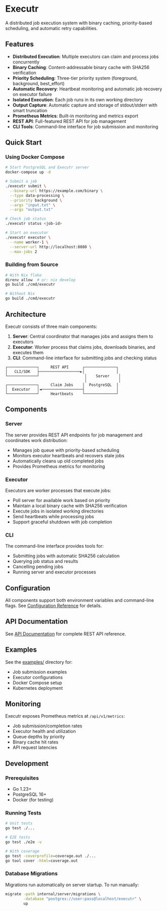 # Executr

A distributed job execution system with binary caching, priority-based scheduling, and automatic retry capabilities.

## Features

- **Distributed Execution**: Multiple executors can claim and process jobs concurrently
- **Binary Caching**: Content-addressable binary cache with SHA256 verification
- **Priority Scheduling**: Three-tier priority system (foreground, background, best_effort)
- **Automatic Recovery**: Heartbeat monitoring and automatic job recovery on executor failure
- **Isolated Execution**: Each job runs in its own working directory
- **Output Capture**: Automatic capture and storage of stdout/stderr with smart truncation
- **Prometheus Metrics**: Built-in monitoring and metrics export
- **REST API**: Full-featured REST API for job management
- **CLI Tools**: Command-line interface for job submission and monitoring

## Quick Start

### Using Docker Compose

```bash
# Start PostgreSQL and Executr server
docker-compose up -d

# Submit a job
./executr submit \
  --binary-url https://example.com/binary \
  --type data-processing \
  --priority background \
  --args "input.txt" \
  --args "output.txt"

# Check job status
./executr status <job-id>

# Start an executor
./executr executor \
  --name worker-1 \
  --server-url http://localhost:8080 \
  --max-jobs 2
```

### Building from Source

```bash
# With Nix flake
direnv allow  # or: nix develop
go build ./cmd/executr

# Without Nix
go build ./cmd/executr
```

## Architecture

Executr consists of three main components:

1. **Server**: Central coordinator that manages jobs and assigns them to executors
2. **Executor**: Worker process that claims jobs, downloads binaries, and executes them
3. **CLI**: Command-line interface for submitting jobs and checking status

```
┌─────────────┐     REST API      ┌──────────────┐
│   CLI/SDK   ├──────────────────►│              │
└─────────────┘                    │    Server    │
                                   │              │
┌─────────────┐     Claim Jobs    │  PostgreSQL  │
│  Executor   │◄──────────────────┤              │
└─────────────┘     Heartbeats    └──────────────┘
```

## Components

### Server

The server provides REST API endpoints for job management and coordinates work distribution:

- Manages job queue with priority-based scheduling
- Monitors executor heartbeats and recovers stale jobs
- Automatically cleans up old completed jobs
- Provides Prometheus metrics for monitoring

### Executor

Executors are worker processes that execute jobs:

- Poll server for available work based on priority
- Maintain a local binary cache with SHA256 verification
- Execute jobs in isolated working directories
- Send heartbeats while processing jobs
- Support graceful shutdown with job completion

### CLI

The command-line interface provides tools for:

- Submitting jobs with automatic SHA256 calculation
- Querying job status and results
- Cancelling pending jobs
- Running server and executor processes

## Configuration

All components support both environment variables and command-line flags. See [Configuration Reference](docs/configuration.md) for details.

## API Documentation

See [API Documentation](docs/api.md) for complete REST API reference.

## Examples

See the [examples/](examples/) directory for:

- Job submission examples
- Executor configurations
- Docker Compose setup
- Kubernetes deployment

## Monitoring

Executr exposes Prometheus metrics at `/api/v1/metrics`:

- Job submission/completion rates
- Executor health and utilization
- Queue depths by priority
- Binary cache hit rates
- API request latencies

## Development

### Prerequisites

- Go 1.23+
- PostgreSQL 16+
- Docker (for testing)

### Running Tests

```bash
# Unit tests
go test ./...

# E2E tests
go test ./e2e -v

# With coverage
go test -coverprofile=coverage.out ./...
go tool cover -html=coverage.out
```

### Database Migrations

Migrations run automatically on server startup. To run manually:

```bash
migrate -path internal/server/migrations \
        -database "postgres://user:pass@localhost/executr" \
        up
```

